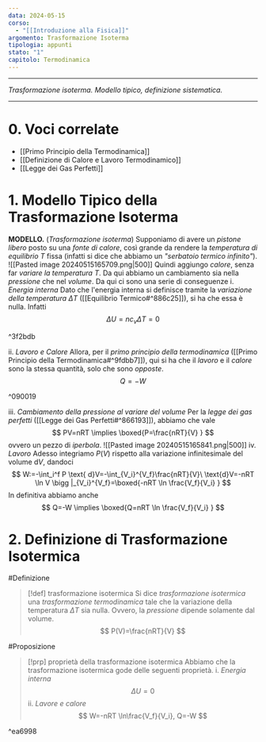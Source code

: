 ```yaml
---
data: 2024-05-15
corso:
  - "[[Introduzione alla Fisica]]"
argomento: Trasformazione Isoterma
tipologia: appunti
stato: "1"
capitolo: Termodinamica
---
```

- - -
*Trasformazione isoterma. Modello tipico, definizione sistematica.*
- - -
# 0. Voci correlate
- [[Primo Principio della Termodinamica]]
- [[Definizione di Calore e Lavoro Termodinamico]]
- [[Legge dei Gas Perfetti]]
# 1. Modello Tipico della Trasformazione Isoterma
**MODELLO.** (*Trasformazione isoterma*)
Supponiamo di avere un *pistone libero* posto su una *fonte di calore*, così grande da rendere la *temperatura di equilibrio* $T$ fissa (infatti si dice che abbiamo un *"serbatoio termico infinito"*). 
![[Pasted image 20240515165709.png|500]]
Quindi aggiungo *calore*, senza far *variare la temperatura* $T$. Da qui abbiamo un cambiamento sia nella *pressione* che nel *volume*. Da qui ci sono una serie di conseguenze
i. *Energia interna*
Dato che l'energia interna si definisce tramite la *variazione della temperatura* $\Delta T$ ([[Equilibrio Termico#^886c25]]), si ha che essa è nulla. Infatti
$$
\Delta U = n c_v \Delta T = 0
$$

^3f2bdb

ii. *Lavoro e Calore*
Allora, per il *primo principio della termodinamica* ([[Primo Principio della Termodinamica#^9fdbb7]]), qui si ha che il *lavoro* e il *calore* sono la stessa quantità, solo che sono *opposte*.
$$
Q=-W
$$

^090019

iii. *Cambiamento della pressione al variare del volume*
Per la *legge dei gas perfetti* ([[Legge dei Gas Perfetti#^866193]]), abbiamo che vale
$$
PV=nRT \implies \boxed{P=\frac{nRT}{V} }
$$
ovvero un pezzo di *iperbola*.
![[Pasted image 20240515165841.png|500]]
iv. *Lavoro*
Adesso integriamo $P(V)$ rispetto alla variazione infinitesimale del volume $\text{d}V$, dandoci
$$
W:=-\int_i^f P \text{ d}V=-\int_{V_i}^{V_f}\frac{nRT}{V}\ \text{d}V=-nRT \ln V \bigg |_{V_i}^{V_f}=\boxed{-nRT \ln \frac{V_f}{V_i} }
$$
In definitiva abbiamo anche
$$
Q=-W \implies \boxed{Q=nRT \ln \frac{V_f}{V_i} }
$$

# 2. Definizione di Trasformazione Isotermica
#Definizione 
> [!def] trasformazione isotermica
> Si dice *trasformazione isotermica* una *trasformazione termodinamica* tale che la variazione della temperatura $\Delta T$ sia nulla. Ovvero, la *pressione* dipende solamente dal volume.
> $$
> P(V)=\frac{nRT}{V}
> $$

#Proposizione 
> [!prp] proprietà della trasformazione isotermica
> Abbiamo che la trasformazione isotermica gode delle seguenti proprietà.
> i. *Energia interna*
> $$\Delta U =0$$
> ii. *Lavore e calore*
> $$
> W=-nRT \ln\frac{V_f}{V_i}, Q=-W
> $$

^ea6998

